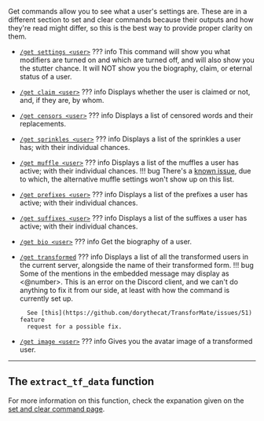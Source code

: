 Get commands allow you to see what a user's settings are. These are in a different
section to set and clear commands because their outputs and how they're read might
differ, so this is the best way to provide proper clarity on them.

- [`/get settings <user>`](settings.md)
??? info
    This command will show you what modifiers are turned on and which are turned
    off, and will also show you the stutter chance. It will NOT show you the
    biography, claim, or eternal status of a user.

- [`/get claim <user>`](claim.md)
??? info
    Displays whether the user is claimed or not, and, if they are, by whom.

- [`/get censors <user>`](censors.md)
??? info
    Displays a list of censored words and their replacements.

- [`/get sprinkles <user>`](sprinkles.md)
??? info
    Displays a list of the sprinkles a user has; with their individual chances.

- [`/get muffle <user>`](muffle.md)
??? info
    Displays a list of the muffles a user has active; with their individual chances.
    !!! bug
        There's a [known issue](https://github.com/dorythecat/TransforMate/issues/50),
        due to which, the alternative muffle settings won't show up on this list.

- [`/get prefixes <user>`](prefixes.md)
??? info
    Displays a list of the prefixes a user has active; with their individual chances.

- [`/get suffixes <user>`](suffixes.md)
??? info
    Displays a list of the suffixes a user has active; with their individual chances.

- [`/get bio <user>`](bio.md)
??? info
    Get the biography of a user.

- [`/get transformed`](transformed.md)
??? info
    Displays a list of all the transformed users in the current server, alongside
    the name of their transformed form.
    !!! bug
        Some of the mentions in the embedded message may display as <@number>.
        This is an error on the Discord client, and we can't do anything to fix
        it from our side, at least with how the command is currently set up.

        See [this](https://github.com/dorythecat/TransforMate/issues/51) feature
        request for a possible fix.

- [`/get image <user>`](image.md)
??? info
    Gives you the avatar image of a transformed user.

---

## The `extract_tf_data` function
For more information on this function, check the expanation given on the
[set and clear command page](../set_and_clear/index.md#the-extract_tf_data-function).